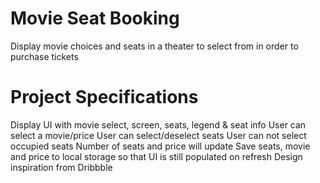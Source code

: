 # Movie Seat Booking

Display movie choices and seats in a theater to select from in order to purchase tickets

# Project Specifications

Display UI with movie select, screen, seats, legend & seat info
User can select a movie/price
User can select/deselect seats
User can not select occupied seats
Number of seats and price will update
Save seats, movie and price to local storage so that UI is still populated on refresh
Design inspiration from Dribbble
